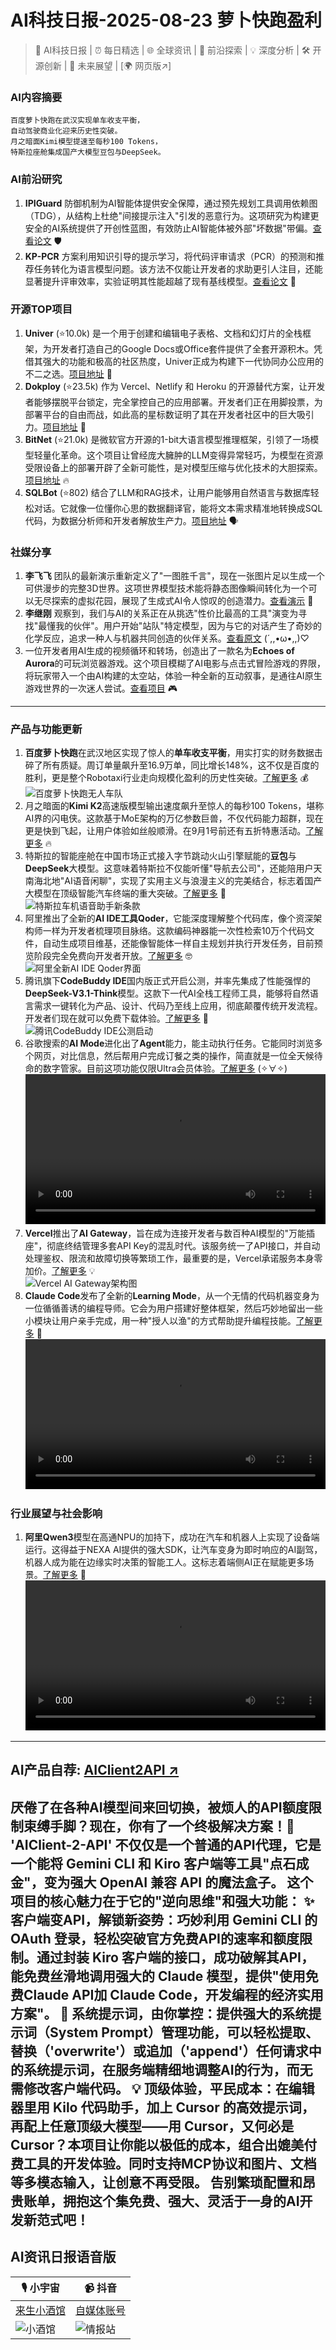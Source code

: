 
# AI科技日报-2025-08-23 萝卜快跑盈利
> 🤖 AI科技日报 | ⏰ 每日精选 | 🌐 全球资讯 | 🔬 前沿探索 | 💡 深度分析 | 🛠️ 开源创新 | 🚀 未来展望 | [🌍 网页版↗️]
### **AI内容摘要**
```
百度萝卜快跑在武汉实现单车收支平衡，
自动驾驶商业化迎来历史性突破。
月之暗面Kimi模型提速至每秒100 Tokens，
特斯拉座舱集成国产大模型豆包与DeepSeek。
```
### AI前沿研究
1. **IPIGuard** 防御机制为AI智能体提供安全保障，通过预先规划工具调用依赖图（TDG），从结构上杜绝"间接提示注入"引发的恶意行为。这项研究为构建更安全的AI系统提供了开创性蓝图，有效防止AI智能体被外部"坏数据"带偏。[查看论文](https://arxiv.org/abs/2508.15310) 🛡️
2. **KP-PCR** 方案利用知识引导的提示学习，将代码评审请求（PCR）的预测和推荐任务转化为语言模型问题。该方法不仅能让开发者的求助更引人注目，还能显著提升评审效率，实验证明其性能超越了现有基线模型。[查看论文](https://arxiv.org/abs/2410.21673) 🤔
### 开源TOP项目
1. **Univer** (⭐10.0k) 是一个用于创建和编辑电子表格、文档和幻灯片的全栈框架，为开发者打造自己的Google Docs或Office套件提供了全套开源积木。凭借其强大的功能和极高的社区热度，Univer正成为构建下一代协同办公应用的不二之选。[项目地址](https://github.com/dream-num/univer) 📝
2. **Dokploy** (⭐23.5k) 作为 Vercel、Netlify 和 Heroku 的开源替代方案，让开发者能够摆脱平台锁定，完全掌控自己的应用部署。开发者们正在用脚投票，为部署平台的自由而战，如此高的星标数证明了其在开发者社区中的巨大吸引力。[项目地址](https://github.com/Dokploy/dokploy) 🚩
3. **BitNet** (⭐21.0k) 是微软官方开源的1-bit大语言模型推理框架，引领了一场模型轻量化革命。这个项目让曾经庞大臃肿的LLM变得异常轻巧，为模型在资源受限设备上的部署开辟了全新可能性，是对模型压缩与优化技术的大胆探索。[项目地址](https://github.com/microsoft/BitNet) 🔥
4. **SQLBot** (⭐802) 结合了LLM和RAG技术，让用户能够用自然语言与数据库轻松对话。它就像一位懂你心思的数据翻译官，能将文本需求精准地转换成SQL代码，为数据分析师和开发者解放生产力。[项目地址](https://github.com/dataease/SQLBot) 🗣️
### 社媒分享
1. **李飞飞** 团队的最新演示重新定义了"一图胜千言"，现在一张图片足以生成一个可供漫步的完整3D世界。这项世界模型技术能将静态图像瞬间转化为一个可以无尽探索的虚拟花园，展现了生成式AI令人惊叹的创造潜力。[查看演示](https://x.com/dotey/status/1958778932687237349) 🤯
2. **李继刚** 观察到，我们与AI的关系正在从挑选"性价比最高的工具"演变为寻找"最懂我的伙伴"。用户开始"站队"特定模型，因为与它的对话产生了奇妙的化学反应，追求一种人与机器共同创造的伙伴关系。[查看原文](https://x.com/lijigang_com/status/1958814117936210090) (´,,•ω•,,)♡
3. 一位开发者用AI生成的视频循环和转场，创造出了一款名为**Echoes of Aurora**的可玩浏览器游戏。这个项目模糊了AI电影与点击式冒险游戏的界限，将玩家带入一个由AI构建的太空站，体验一种全新的互动叙事，是通往AI原生游戏世界的一次迷人尝试。[查看项目](https://www.reddit.com/r/artificial/comments/1mwm6dd/experiment_can_ai_videos_become_playable_games/) 🎮
---
### 产品与功能更新
1. **百度萝卜快跑**在武汉地区实现了惊人的**单车收支平衡**，用实打实的财务数据击碎了所有质疑。周订单量飙升至16.9万单，同比增长148%，这不仅是百度的胜利，更是整个Robotaxi行业走向规模化盈利的历史性突破。[了解更多](https://www.aibase.com/zh/news/20723) 💰<br/>![百度萝卜快跑无人车队](https://source.hubtoday.app/images/2025/08/news_01k399wbrtep1a3dav8k1p84zz.avif)<br/>
2. 月之暗面的**Kimi K2**高速版模型输出速度飙升至惊人的每秒100 Tokens，堪称AI界的闪电侠。这款基于MoE架构的万亿参数巨兽，不仅代码能力超群，现在更是快到飞起，让用户体验如丝般顺滑。在9月1号前还有五折特惠活动。[了解更多](https://www.aibase.com/zh/news/20753) 🔥
3. 特斯拉的智能座舱在中国市场正式接入字节跳动火山引擎赋能的**豆包**与**DeepSeek**大模型。这意味着特斯拉不仅能听懂"导航去公司"，还能陪用户天南海北地"AI语音闲聊"，实现了实用主义与浪漫主义的完美结合，标志着国产大模型在顶级智能汽车终端的重大突破。[了解更多](https://www.aibase.com/zh/news/20747) 🚗<br/>![特斯拉车机语音助手新条款](https://source.hubtoday.app/images/2025/08/news_01k399vbfkfrsa8yspqethxfyk.avif)<br/>
4. 阿里推出了全新的**AI IDE工具Qoder**，它能深度理解整个代码库，像个资深架构师一样为开发者梳理项目脉络。这款编码神器能一次性检索10万个代码文件，自动生成项目维基，还能像智能体一样自主规划并执行开发任务，目前预览阶段完全免费向开发者开放。[了解更多](https://mp.weixin.qq.com/s?__biz=MzIzNjc1NzUzMw==&mid=2247820556&idx=2&sn=271e06f006756f519ce81ef13e1e4918) 🤓<br/>![阿里全新AI IDE Qoder界面](https://source.hubtoday.app/images/2025/08/news_01k39vegded3bsmwxptz2qxhz.avif)<br/>
5. 腾讯旗下**CodeBuddy IDE**国内版正式开启公测，并率先集成了性能强悍的**DeepSeek-V3.1-Think**模型。这款下一代AI全栈工程师工具，能够将自然语言需求一键转化为产品、设计、代码乃至线上应用，彻底颠覆传统开发流程。开发者们现在就可以免费下载体验。[了解更多](https://www.aibase.com/zh/news/20716) 🚀<br/>![腾讯CodeBuddy IDE公测启动](https://source.hubtoday.app/images/2025/08/news_01k399vhazearv98j0k975c8j2.avif)<br/>
6. 谷歌搜索的**AI Mode**进化出了**Agent**能力，能主动执行任务。它能同时浏览多个网页，对比信息，然后帮用户完成订餐之类的操作，简直就是一位全天候待命的数字管家。目前这项功能仅限Ultra会员体验。[了解更多](https://x.com/op7418/status/1958730073068249205) (✧∀✧)<br/><video src="https://source.hubtoday.app/images/2025/08/news_01k399vx26e6sskrdztwkw7a2h.mp4" controls="controls" width="100%"></video><br/>
7. **Vercel**推出了**AI Gateway**，旨在成为连接开发者与数百种AI模型的"万能插座"，彻底终结管理多套API Key的混乱时代。该服务统一了API接口，并自动处理鉴权、限流和故障切换等繁琐工作，最重要的是，Vercel承诺服务本身零加价。[了解更多](https://vercel.fyi/ai-gateway) 💡<br/>![Vercel AI Gateway架构图](https://source.hubtoday.app/images/2025/08/news_01k399w3g7ftxs1n7bp142f792.avif)<br/>
8. **Claude Code**发布了全新的**Learning Mode**，从一个无情的代码机器变身为一位循循善诱的编程导师。它会为用户搭建好整体框架，然后巧妙地留出一些小模块让用户亲手完成，用一种"授人以渔"的方式帮助提升编程技能。[了解更多](https://x.com/dotey/status/1958616804542050659) 🤔<br/><video src="https://source.hubtoday.app/images/2025/08/news_01k399w7w2fcz97vkz4kg6hwqg.mp4" controls="controls" width="100%"></video><br/>
### 行业展望与社会影响
1. **阿里Qwen3**模型在高通NPU的加持下，成功在汽车和机器人上实现了设备端运行。这得益于NEXA AI提供的强大SDK，让汽车变身为即时响应的AI副驾，机器人成为能在边缘实时决策的智能工人。这标志着端侧AI正在赋能更多场景。[了解更多](https://x.com/Alibaba_Qwen/status/1958800193970954657) 🤖<br/><video src="https://source.hubtoday.app/images/2025/08/news_01k399wxe1fh6sbv3xh59rkafc.mp4" controls="controls" width="100%"></video><br/>
---
## **AI产品自荐: [AIClient2API ↗️](https://github.com/justlovemaki/AIClient-2-API)**
厌倦了在各种AI模型间来回切换，被烦人的API额度限制束缚手脚？现在，你有了一个终极解决方案！🎉 'AIClient-2-API' 不仅仅是一个普通的API代理，它是一个能将 Gemini CLI 和 Kiro 客户端等工具"点石成金"，变为强大 OpenAI 兼容 API 的魔法盒子。
这个项目的核心魅力在于它的"逆向思维"和强大功能：
✨ **客户端变API，解锁新姿势**：巧妙利用 Gemini CLI 的 OAuth 登录，轻松突破官方免费API的速率和额度限制。通过封装 Kiro 客户端的接口，成功破解其API，能免费丝滑地调用强大的 Claude 模型，提供"使用免费Claude API加 Claude Code，开发编程的经济实用方案"。
🔧 **系统提示词，由你掌控**：提供强大的系统提示词（System Prompt）管理功能，可以轻松提取、替换（'overwrite'）或追加（'append'）任何请求中的系统提示词，在服务端精细地调整AI的行为，而无需修改客户端代码。
💡 **顶级体验，平民成本**：在编辑器里用 Kilo 代码助手，加上 Cursor 的高效提示词，再配上任意顶级大模型——用 Cursor，又何必是 Cursor？本项目让你能以极低的成本，组合出媲美付费工具的开发体验。同时支持MCP协议和图片、文档等多模态输入，让创意不再受限。
告别繁琐配置和昂贵账单，拥抱这个集免费、强大、灵活于一身的AI开发新范式吧！
---
## **AI资讯日报语音版**
| 🎙️ **小宇宙** | 📹 **抖音** |
| --- | --- |
| [来生小酒馆](https://www.xiaoyuzhoufm.com/podcast/683c62b7c1ca9cf575a5030e)  |   [自媒体账号](https://www.douyin.com/user/MS4wLjABAAAAwpwqPQlu38sO38VyWgw9ZjDEnN4bMR5j8x111UxpseHR9DpB6-CveI5KRXOWuFwG)| 
| ![小酒馆](https://source.hubtoday.app/images/2025/08/news_01k39a01mseh6s5zgh5x2vehpf.avif) | ![情报站](https://source.hubtoday.app/images/2025/08/news_01k39a04qme9p924qrewymgcww.avif) |